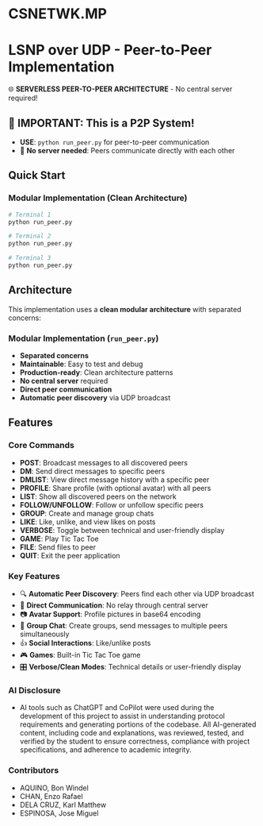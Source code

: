 # CSNETWK.MP

# LSNP over UDP - Peer-to-Peer Implementation

🌐 **SERVERLESS PEER-TO-PEER ARCHITECTURE** - No central server required!

## 🚨 IMPORTANT: This is a P2P System!
- **USE**: `python run_peer.py` for peer-to-peer communication
- 🔗 **No server needed**: Peers communicate directly with each other

## Quick Start

### Modular Implementation (Clean Architecture)
```bash
# Terminal 1
python run_peer.py

# Terminal 2  
python run_peer.py

# Terminal 3
python run_peer.py
```

## Architecture

This implementation uses a **clean modular architecture** with separated concerns:

### Modular Implementation (`run_peer.py`) 
- **Separated concerns**
- **Maintainable**: Easy to test and debug
- **Production-ready**: Clean architecture patterns
- **No central server** required
- **Direct peer communication** 
- **Automatic peer discovery** via UDP broadcast
  
## Features

### Core Commands
- **POST**: Broadcast messages to all discovered peers
- **DM**: Send direct messages to specific peers
- **DMLIST**: View direct message history with a specific peer
- **PROFILE**: Share profile (with optional avatar) with all peers
- **LIST**: Show all discovered peers on the network
- **FOLLOW/UNFOLLOW**: Follow or unfollow specific peers
- **GROUP**: Create and manage group chats
- **LIKE**: Like, unlike, and view likes on posts
- **VERBOSE**: Toggle between technical and user-friendly display
- **GAME**: Play Tic Tac Toe
- **FILE**: Send files to peer
- **QUIT**: Exit the peer application

### Key Features
- 🔍 **Automatic Peer Discovery**: Peers find each other via UDP broadcast
- 💬 **Direct Communication**: No relay through central server
- 📷 **Avatar Support**: Profile pictures in base64 encoding
- 👥 **Group Chat**: Create groups, send messages to multiple peers simultaneously
- 👍 **Social Interactions**: Like/unlike posts
- 🎮 **Games**: Built-in Tic Tac Toe game 
- 🎛️ **Verbose/Clean Modes**: Technical details or user-friendly display

### AI Disclosure
- AI tools such as ChatGPT and CoPilot were used during the development of this project to assist in understanding protocol requirements and generating portions of the codebase. All AI-generated content, including code and explanations, was reviewed, tested, and verified by the student to ensure correctness, compliance with project specifications, and adherence to academic integrity.

### Contributors
- AQUINO, Bon Windel
- CHAN, Enzo Rafael
- DELA CRUZ, Karl Matthew 
- ESPINOSA, Jose Miguel  
